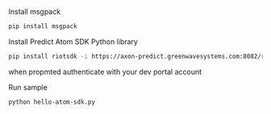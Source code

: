 
Install msgpack 

```bash
pip install msgpack
```

Install Predict Atom SDK Python library 

```bash
pip install riotsdk -i https://axon-predict.greenwavesystems.com:8082/repository/pypi-releases/simple
```
when propmted authenticate with your dev portal account

Run sample

```bash
python hello-atom-sdk.py
```

